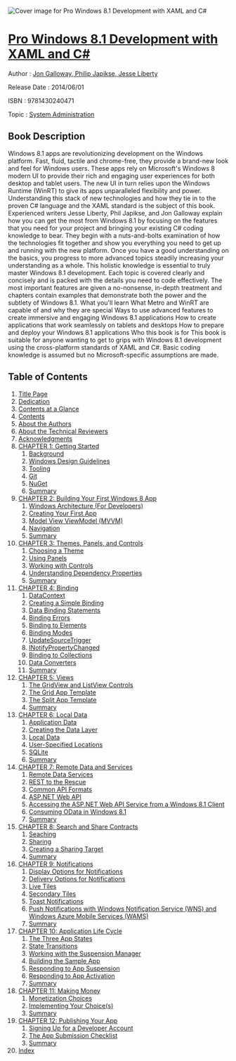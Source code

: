 ![Cover image for Pro Windows 8.1 Development with XAML and C#](https://imgdetail.ebookreading.net/cover/cover/system_admin/EB9781430240471.jpg)

[Pro Windows 8.1 Development with XAML and C#](https://ebookreading.net/view/book/Pro+Windows+8.1+Development+with+XAML+and+C%23-EB9781430240471_1.html "Pro Windows 8.1 Development with XAML and C#")
====================================================================================================================

Author : [Jon Galloway](https://ebookreading.net/search/author/Jon+Galloway),[ Philip Japikse](https://ebookreading.net/search/author/+Philip+Japikse),[ Jesse Liberty](https://ebookreading.net/search/author/+Jesse+Liberty)

Release Date : 2014/06/01

ISBN : 9781430240471

Topic : [System Administration](https://ebookreading.net/search/category/system-administration)

Book Description
-----------------

Windows 8.1 apps are revolutionizing development on the Windows platform. Fast, fluid, tactile and chrome-free, they provide a brand-new look and feel for Windows users.
These apps rely on Microsoft's Windows 8 modern UI to provide their rich and engaging user experiences for both desktop and tablet users. The new UI in turn relies upon the Windows Runtime (WinRT) to give its apps unparalleled flexibility and power.
Understanding this stack of new technologies and how they tie in to the proven C# language and the XAML standard is the subject of this book. Experienced writers Jesse Liberty, Phil Japikse, and Jon Galloway explain how you can get the most from Windows 8.1 by focusing on the features that you need for your project and bringing your existing C# coding knowledge to bear.
They begin with a nuts-and-bolts examination of how the technologies fit together and show you everything you need to get up and running with the new platform. Once you have a good understanding on the basics, you progress to more advanced topics steadily increasing your understanding as a whole. This holistic knowledge is essential to truly master Windows 8.1 development.
Each topic is covered clearly and concisely and is packed with the details you need to code effectively. The most important features are given a no-nonsense, in-depth treatment and chapters contain examples that demonstrate both the power and the subtlety of Windows 8.1.
What you'll learn
What Metro and WinRT are capable of and why they are special
Ways to use advanced features to create immersive and engaging Windows 8.1 applications
How to create applications that work seamlessly on tablets and desktops
How to prepare and deploy your Windows 8.1 applications
Who this book is for
This book is suitable for anyone wanting to get to grips with Windows 8.1 development using the cross-platform standards of XAML and C#. Basic coding knowledge is assumed but no Microsoft-specific assumptions are made.
              
Table of Contents
-----------------

1. [Title Page](https://ebookreading.net/view/book/Pro+Windows+8.1+Development+with+XAML+and+C%23-EB9781430240471_2.html)
1. [Dedication](https://ebookreading.net/view/book/Pro+Windows+8.1+Development+with+XAML+and+C%23-EB9781430240471_4.html)
1. [Contents at a Glance](https://ebookreading.net/view/book/Pro+Windows+8.1+Development+with+XAML+and+C%23-EB9781430240471_5.html)
1. [Contents](https://ebookreading.net/view/book/Pro+Windows+8.1+Development+with+XAML+and+C%23-EB9781430240471_6.html)
1. [About the Authors](https://ebookreading.net/view/book/Pro+Windows+8.1+Development+with+XAML+and+C%23-EB9781430240471_7.html)
1. [About the Technical Reviewers](https://ebookreading.net/view/book/Pro+Windows+8.1+Development+with+XAML+and+C%23-EB9781430240471_8.html)
1. [Acknowledgments](https://ebookreading.net/view/book/Pro+Windows+8.1+Development+with+XAML+and+C%23-EB9781430240471_9.html)
1. [CHAPTER 1: Getting Started](https://ebookreading.net/view/book/Pro+Windows+8.1+Development+with+XAML+and+C%23-EB9781430240471_10.html)
    1. [Background](https://ebookreading.net/view/book/Pro+Windows+8.1+Development+with+XAML+and+C%23-EB9781430240471_10.html#Sec1)
    1. [Windows Design Guidelines](https://ebookreading.net/view/book/Pro+Windows+8.1+Development+with+XAML+and+C%23-EB9781430240471_10.html#Sec8)
    1. [Tooling](https://ebookreading.net/view/book/Pro+Windows+8.1+Development+with+XAML+and+C%23-EB9781430240471_10.html#Sec17)
    1. [Git](https://ebookreading.net/view/book/Pro+Windows+8.1+Development+with+XAML+and+C%23-EB9781430240471_10.html#Sec32)
    1. [NuGet](https://ebookreading.net/view/book/Pro+Windows+8.1+Development+with+XAML+and+C%23-EB9781430240471_10.html#Sec39)
    1. [Summary](https://ebookreading.net/view/book/Pro+Windows+8.1+Development+with+XAML+and+C%23-EB9781430240471_10.html#Sec45)
1. [CHAPTER 2: Building Your First Windows 8 App](https://ebookreading.net/view/book/Pro+Windows+8.1+Development+with+XAML+and+C%23-EB9781430240471_11.html)
    1. [Windows Architecture (For Developers)](https://ebookreading.net/view/book/Pro+Windows+8.1+Development+with+XAML+and+C%23-EB9781430240471_11.html#Sec1)
    1. [Creating Your First App](https://ebookreading.net/view/book/Pro+Windows+8.1+Development+with+XAML+and+C%23-EB9781430240471_11.html#Sec2)
    1. [Model View ViewModel (MVVM)](https://ebookreading.net/view/book/Pro+Windows+8.1+Development+with+XAML+and+C%23-EB9781430240471_11.html#Sec17)
    1. [Navigation](https://ebookreading.net/view/book/Pro+Windows+8.1+Development+with+XAML+and+C%23-EB9781430240471_11.html#Sec30)
    1. [Summary](https://ebookreading.net/view/book/Pro+Windows+8.1+Development+with+XAML+and+C%23-EB9781430240471_11.html#Sec36)
1. [CHAPTER 3: Themes, Panels, and Controls](https://ebookreading.net/view/book/Pro+Windows+8.1+Development+with+XAML+and+C%23-EB9781430240471_12.html)
    1. [Choosing a Theme](https://ebookreading.net/view/book/Pro+Windows+8.1+Development+with+XAML+and+C%23-EB9781430240471_12.html#Sec1)
    1. [Using Panels](https://ebookreading.net/view/book/Pro+Windows+8.1+Development+with+XAML+and+C%23-EB9781430240471_12.html#Sec2)
    1. [Working with Controls](https://ebookreading.net/view/book/Pro+Windows+8.1+Development+with+XAML+and+C%23-EB9781430240471_12.html#Sec9)
    1. [Understanding Dependency Properties](https://ebookreading.net/view/book/Pro+Windows+8.1+Development+with+XAML+and+C%23-EB9781430240471_12.html#Sec26)
    1. [Summary](https://ebookreading.net/view/book/Pro+Windows+8.1+Development+with+XAML+and+C%23-EB9781430240471_12.html#Sec29)
1. [CHAPTER 4: Binding](https://ebookreading.net/view/book/Pro+Windows+8.1+Development+with+XAML+and+C%23-EB9781430240471_13.html)
    1. [DataContext](https://ebookreading.net/view/book/Pro+Windows+8.1+Development+with+XAML+and+C%23-EB9781430240471_13.html#Sec1)
    1. [Creating a Simple Binding](https://ebookreading.net/view/book/Pro+Windows+8.1+Development+with+XAML+and+C%23-EB9781430240471_13.html#Sec2)
    1. [Data Binding Statements](https://ebookreading.net/view/book/Pro+Windows+8.1+Development+with+XAML+and+C%23-EB9781430240471_13.html#Sec3)
    1. [Binding Errors](https://ebookreading.net/view/book/Pro+Windows+8.1+Development+with+XAML+and+C%23-EB9781430240471_13.html#Sec4)
    1. [Binding to Elements](https://ebookreading.net/view/book/Pro+Windows+8.1+Development+with+XAML+and+C%23-EB9781430240471_13.html#Sec7)
    1. [Binding Modes](https://ebookreading.net/view/book/Pro+Windows+8.1+Development+with+XAML+and+C%23-EB9781430240471_13.html#Sec8)
    1. [UpdateSourceTrigger](https://ebookreading.net/view/book/Pro+Windows+8.1+Development+with+XAML+and+C%23-EB9781430240471_13.html#Sec9)
    1. [INotifyPropertyChanged](https://ebookreading.net/view/book/Pro+Windows+8.1+Development+with+XAML+and+C%23-EB9781430240471_13.html#Sec10)
    1. [Binding to Collections](https://ebookreading.net/view/book/Pro+Windows+8.1+Development+with+XAML+and+C%23-EB9781430240471_13.html#Sec11)
    1. [Data Converters](https://ebookreading.net/view/book/Pro+Windows+8.1+Development+with+XAML+and+C%23-EB9781430240471_13.html#Sec16)
    1. [Summary](https://ebookreading.net/view/book/Pro+Windows+8.1+Development+with+XAML+and+C%23-EB9781430240471_13.html#Sec17)
1. [CHAPTER 5: Views](https://ebookreading.net/view/book/Pro+Windows+8.1+Development+with+XAML+and+C%23-EB9781430240471_14.html)
    1. [The GridView and ListView Controls](https://ebookreading.net/view/book/Pro+Windows+8.1+Development+with+XAML+and+C%23-EB9781430240471_14.html#Sec1)
    1. [The Grid App Template](https://ebookreading.net/view/book/Pro+Windows+8.1+Development+with+XAML+and+C%23-EB9781430240471_14.html#Sec14)
    1. [The Split App Template](https://ebookreading.net/view/book/Pro+Windows+8.1+Development+with+XAML+and+C%23-EB9781430240471_14.html#Sec23)
    1. [Summary](https://ebookreading.net/view/book/Pro+Windows+8.1+Development+with+XAML+and+C%23-EB9781430240471_14.html#Sec24)
1. [CHAPTER 6: Local Data](https://ebookreading.net/view/book/Pro+Windows+8.1+Development+with+XAML+and+C%23-EB9781430240471_15.html)
    1. [Application Data](https://ebookreading.net/view/book/Pro+Windows+8.1+Development+with+XAML+and+C%23-EB9781430240471_15.html#Sec1)
    1. [Creating the Data Layer](https://ebookreading.net/view/book/Pro+Windows+8.1+Development+with+XAML+and+C%23-EB9781430240471_15.html#Sec4)
    1. [Local Data](https://ebookreading.net/view/book/Pro+Windows+8.1+Development+with+XAML+and+C%23-EB9781430240471_15.html#Sec10)
    1. [User-Specified Locations](https://ebookreading.net/view/book/Pro+Windows+8.1+Development+with+XAML+and+C%23-EB9781430240471_15.html#Sec16)
    1. [SQLite](https://ebookreading.net/view/book/Pro+Windows+8.1+Development+with+XAML+and+C%23-EB9781430240471_15.html#Sec19)
    1. [Summary](https://ebookreading.net/view/book/Pro+Windows+8.1+Development+with+XAML+and+C%23-EB9781430240471_15.html#Sec20)
1. [CHAPTER 7: Remote Data and Services](https://ebookreading.net/view/book/Pro+Windows+8.1+Development+with+XAML+and+C%23-EB9781430240471_16.html)
    1. [Remote Data Services](https://ebookreading.net/view/book/Pro+Windows+8.1+Development+with+XAML+and+C%23-EB9781430240471_16.html#Sec1)
    1. [REST to the Rescue](https://ebookreading.net/view/book/Pro+Windows+8.1+Development+with+XAML+and+C%23-EB9781430240471_16.html#Sec2)
    1. [Common API Formats](https://ebookreading.net/view/book/Pro+Windows+8.1+Development+with+XAML+and+C%23-EB9781430240471_16.html#Sec3)
    1. [ASP.NET Web API](https://ebookreading.net/view/book/Pro+Windows+8.1+Development+with+XAML+and+C%23-EB9781430240471_16.html#Sec6)
    1. [Accessing the ASP.NET Web API Service from a Windows 8.1 Client](https://ebookreading.net/view/book/Pro+Windows+8.1+Development+with+XAML+and+C%23-EB9781430240471_16.html#Sec16)
    1. [Consuming OData in Windows 8.1](https://ebookreading.net/view/book/Pro+Windows+8.1+Development+with+XAML+and+C%23-EB9781430240471_16.html#Sec23)
    1. [Summary](https://ebookreading.net/view/book/Pro+Windows+8.1+Development+with+XAML+and+C%23-EB9781430240471_16.html#Sec25)
1. [CHAPTER 8: Search and Share Contracts](https://ebookreading.net/view/book/Pro+Windows+8.1+Development+with+XAML+and+C%23-EB9781430240471_17.html)
    1. [Seaching](https://ebookreading.net/view/book/Pro+Windows+8.1+Development+with+XAML+and+C%23-EB9781430240471_17.html#Sec1)
    1. [Sharing](https://ebookreading.net/view/book/Pro+Windows+8.1+Development+with+XAML+and+C%23-EB9781430240471_17.html#Sec15)
    1. [Creating a Sharing Target](https://ebookreading.net/view/book/Pro+Windows+8.1+Development+with+XAML+and+C%23-EB9781430240471_17.html#Sec18)
    1. [Summary](https://ebookreading.net/view/book/Pro+Windows+8.1+Development+with+XAML+and+C%23-EB9781430240471_17.html#Sec19)
1. [CHAPTER 9: Notifications](https://ebookreading.net/view/book/Pro+Windows+8.1+Development+with+XAML+and+C%23-EB9781430240471_18.html)
    1. [Display Options for Notifications](https://ebookreading.net/view/book/Pro+Windows+8.1+Development+with+XAML+and+C%23-EB9781430240471_18.html#Sec1)
    1. [Delivery Options for Notifications](https://ebookreading.net/view/book/Pro+Windows+8.1+Development+with+XAML+and+C%23-EB9781430240471_18.html#Sec2)
    1. [Live Tiles](https://ebookreading.net/view/book/Pro+Windows+8.1+Development+with+XAML+and+C%23-EB9781430240471_18.html#Sec3)
    1. [Secondary Tiles](https://ebookreading.net/view/book/Pro+Windows+8.1+Development+with+XAML+and+C%23-EB9781430240471_18.html#Sec19)
    1. [Toast Notifications](https://ebookreading.net/view/book/Pro+Windows+8.1+Development+with+XAML+and+C%23-EB9781430240471_18.html#Sec33)
    1. [Push Notifications with Windows Notification Service (WNS) and Windows Azure Mobile Services (WAMS)](https://ebookreading.net/view/book/Pro+Windows+8.1+Development+with+XAML+and+C%23-EB9781430240471_18.html#Sec46)
    1. [Summary](https://ebookreading.net/view/book/Pro+Windows+8.1+Development+with+XAML+and+C%23-EB9781430240471_18.html#Sec58)
1. [CHAPTER 10: Application Life Cycle](https://ebookreading.net/view/book/Pro+Windows+8.1+Development+with+XAML+and+C%23-EB9781430240471_19.html)
    1. [The Three App States](https://ebookreading.net/view/book/Pro+Windows+8.1+Development+with+XAML+and+C%23-EB9781430240471_19.html#Sec1)
    1. [State Transitions](https://ebookreading.net/view/book/Pro+Windows+8.1+Development+with+XAML+and+C%23-EB9781430240471_19.html#Sec5)
    1. [Working with the Suspension Manager](https://ebookreading.net/view/book/Pro+Windows+8.1+Development+with+XAML+and+C%23-EB9781430240471_19.html#Sec12)
    1. [Building the Sample App](https://ebookreading.net/view/book/Pro+Windows+8.1+Development+with+XAML+and+C%23-EB9781430240471_19.html#Sec15)
    1. [Responding to App Suspension](https://ebookreading.net/view/book/Pro+Windows+8.1+Development+with+XAML+and+C%23-EB9781430240471_19.html#Sec20)
    1. [Responding to App Activation](https://ebookreading.net/view/book/Pro+Windows+8.1+Development+with+XAML+and+C%23-EB9781430240471_19.html#Sec25)
    1. [Summary](https://ebookreading.net/view/book/Pro+Windows+8.1+Development+with+XAML+and+C%23-EB9781430240471_19.html#Sec30)
1. [CHAPTER 11: Making Money](https://ebookreading.net/view/book/Pro+Windows+8.1+Development+with+XAML+and+C%23-EB9781430240471_20.html)
    1. [Monetization Choices](https://ebookreading.net/view/book/Pro+Windows+8.1+Development+with+XAML+and+C%23-EB9781430240471_20.html#Sec1)
    1. [Implementing Your Choice(s)](https://ebookreading.net/view/book/Pro+Windows+8.1+Development+with+XAML+and+C%23-EB9781430240471_20.html#Sec8)
    1. [Summary](https://ebookreading.net/view/book/Pro+Windows+8.1+Development+with+XAML+and+C%23-EB9781430240471_20.html#Sec20)
1. [CHAPTER 12: Publishing Your App](https://ebookreading.net/view/book/Pro+Windows+8.1+Development+with+XAML+and+C%23-EB9781430240471_21.html)
    1. [Signing Up for a Developer Account](https://ebookreading.net/view/book/Pro+Windows+8.1+Development+with+XAML+and+C%23-EB9781430240471_21.html#Sec1)
    1. [The App Submission Checklist](https://ebookreading.net/view/book/Pro+Windows+8.1+Development+with+XAML+and+C%23-EB9781430240471_21.html#Sec3)
    1. [Summary](https://ebookreading.net/view/book/Pro+Windows+8.1+Development+with+XAML+and+C%23-EB9781430240471_21.html#Sec34)
1. [Index](https://ebookreading.net/view/book/Pro+Windows+8.1+Development+with+XAML+and+C%23-EB9781430240471_22.html)
